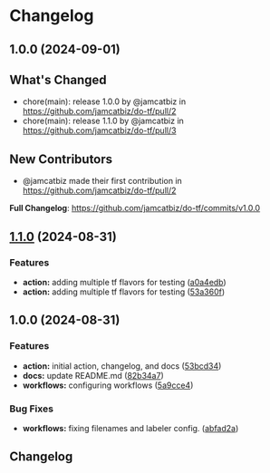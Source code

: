 # Changelog

## 1.0.0 (2024-09-01)

## What's Changed
* chore(main): release 1.0.0 by @jamcatbiz in https://github.com/jamcatbiz/do-tf/pull/2
* chore(main): release 1.1.0 by @jamcatbiz in https://github.com/jamcatbiz/do-tf/pull/3

## New Contributors
* @jamcatbiz made their first contribution in https://github.com/jamcatbiz/do-tf/pull/2

**Full Changelog**: https://github.com/jamcatbiz/do-tf/commits/v1.0.0

## [1.1.0](https://github.com/jamcatbiz/do-tf/compare/v1.0.0...v1.1.0) (2024-08-31)


### Features

* **action:** adding multiple tf flavors for testing ([a0a4edb](https://github.com/jamcatbiz/do-tf/commit/a0a4edb9e9f2a8cc1fb25ea12bb1cec4b46992dc))
* **action:** adding multiple tf flavors for testing ([53a360f](https://github.com/jamcatbiz/do-tf/commit/53a360f7577c2ff6d23aabda4ec3db0140ef2bb4))

## 1.0.0 (2024-08-31)


### Features

* **action:** initial action, changelog, and docs ([53bcd34](https://github.com/jamcatbiz/do-tf/commit/53bcd3437a7b51633d8a308bc98c94fdd605d566))
* **docs:** update README.md ([82b34a7](https://github.com/jamcatbiz/do-tf/commit/82b34a7cf4c1ae0eaf30820085e3a14bfbdc8e03))
* **workflows:** configuring workflows ([5a9cce4](https://github.com/jamcatbiz/do-tf/commit/5a9cce49b2e94f48bdf4e49334b0f65c04b52505))


### Bug Fixes

* **workflows:** fixing filenames and labeler config. ([abfad2a](https://github.com/jamcatbiz/do-tf/commit/abfad2a4619bca9012c86c43807fffe2578b229c))

## Changelog
